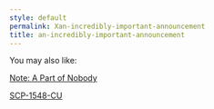 ```yaml
---
style: default
permalink: Xan-incredibly-important-announcement
title: an-incredibly-important-announcement
---
```

You may also like:

[Note: A Part of Nobody](http://scp-wiki.net/note-a-part-of-nobody)

[SCP-1548-CU](http://scp-wiki.net/scp-1548-cu)
